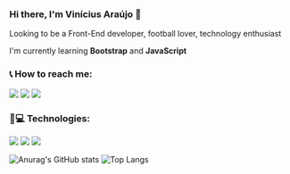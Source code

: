 ### Hi there, I'm Vinícius Araújo 👋

Looking to be a Front-End developer, football lover, technology enthusiast


I'm currently learning **Bootstrap** and **JavaScript**
<!--
**vinnizo/vinnizo** is a ✨ _special_ ✨ repository because its `README.md` (this file) appears on your GitHub profile.

Here are some ideas to get you started:

- 🔭 I’m currently working on ...
- 🌱 I’m currently learning ...
- 👯 I’m looking to collaborate on ...
- 🤔 I’m looking for help with ...
- 💬 Ask me about ...
- 📫 How to reach me: ...
- 😄 Pronouns: ...
- ⚡ Fun fact: ...
-->

### 📞 How to reach me:
[<img src="https://img.shields.io/badge/Linkedin-%230077B5.svg?&style=flat-square&logo=linkedin&logoColor=white"/>](https://www.linkedin.com/in/vinicius-am/) 
[<img src="https://img.shields.io/badge/Instagram-%23E4405F.svg?&style=flat-square&logo=instagram&logoColor=white">](https://www.instagram.com/vinnizo/)
[<img src="https://img.shields.io/badge/Gmail-%23E4405F.svg?&style=flat-square&logo=gmail&logoColor=white">](mailto:araujovinicius@gmail.com)


### 🚀💻 Technologies:
[<img src="https://img.shields.io/badge/HTML5-important.svg?&style=flat-square&logo=html5&logoColor=white"/>](#)
[<img src="https://img.shields.io/badge/CSS3-blue.svg?&style=flat-square&logo=css3&logoColor=white"/>](#)
[<img src="https://img.shields.io/badge/Bootstrap-blueviolet.svg?&style=flat-square&logo=bootstrap&logoColor=white"/>](#)


![Anurag's GitHub stats](https://github-readme-stats.vercel.app/api?username=vinnizo&show_icons=true&theme=radical)
![Top Langs](https://github-readme-stats.vercel.app/api/top-langs/?username=vinnizo&langs_count=8&theme=radical)
